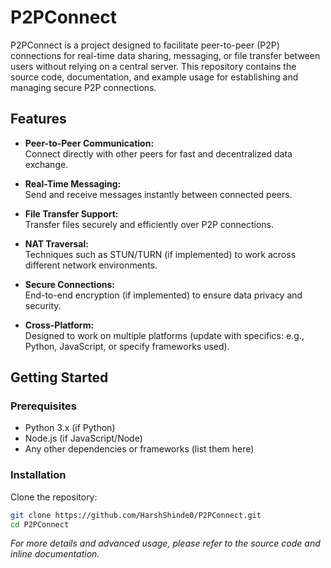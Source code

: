 # P2PConnect

P2PConnect is a project designed to facilitate peer-to-peer (P2P) connections for real-time data sharing, messaging, or file transfer between users without relying on a central server. This repository contains the source code, documentation, and example usage for establishing and managing secure P2P connections.

## Features

- **Peer-to-Peer Communication:**  
  Connect directly with other peers for fast and decentralized data exchange.

- **Real-Time Messaging:**  
  Send and receive messages instantly between connected peers.

- **File Transfer Support:**  
  Transfer files securely and efficiently over P2P connections.

- **NAT Traversal:**  
  Techniques such as STUN/TURN (if implemented) to work across different network environments.

- **Secure Connections:**  
  End-to-end encryption (if implemented) to ensure data privacy and security.

- **Cross-Platform:**  
  Designed to work on multiple platforms (update with specifics: e.g., Python, JavaScript, or specify frameworks used).

## Getting Started

### Prerequisites

- Python 3.x (if Python)
- Node.js (if JavaScript/Node)
- Any other dependencies or frameworks (list them here)

### Installation

Clone the repository:

```bash
git clone https://github.com/HarshShinde0/P2PConnect.git
cd P2PConnect
```

*For more details and advanced usage, please refer to the source code and inline documentation.*
